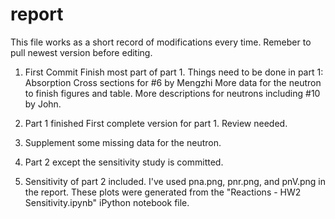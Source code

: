 # report

This file works as a short record of modifications every time.
Remeber to pull newest version before editing.

1. First Commit
Finish most part of part 1.
Things need to be done in part 1:
Absorption Cross sections for #6 by Mengzhi 
More data for the neutron to finish figures and table. More descriptions for neutrons including #10 by John. 

2. Part 1 finished
First complete version for part 1. Review needed.

3. Supplement some missing data for the neutron.

4. Part 2 except the sensitivity study is committed. 

5. Sensitivity of part 2 included. I've used pna.png, pnr.png, and pnV.png in the report. These plots were generated from the "Reactions - HW2 Sensitivity.ipynb" iPython notebook file.